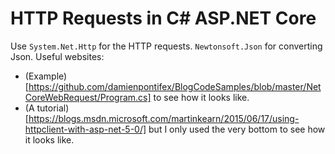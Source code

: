 # HTTP Requests in C# ASP.NET Core

Use `System.Net.Http` for the HTTP requests. `Newtonsoft.Json` for converting Json.
Useful websites:
* (Example)[https://github.com/damienpontifex/BlogCodeSamples/blob/master/NetCoreWebRequest/Program.cs] to see how it looks like.
* (A tutorial)[https://blogs.msdn.microsoft.com/martinkearn/2015/06/17/using-httpclient-with-asp-net-5-0/] but I only used the very bottom to see how it looks like.
